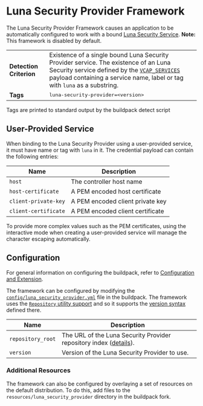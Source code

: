 # Luna Security Provider Framework
The Luna Security Provider Framework causes an application to be automatically configured to work with a bound [Luna Security Service][]. **Note:** This framework is disabled by default.

<table>
  <tr>
    <td><strong>Detection Criterion</strong></td>
    <td>Existence of a single bound Luna Security Provider service. The existence of an Luna Security service defined by the <a href="http://docs.cloudfoundry.org/devguide/deploy-apps/environment-variable.html#VCAP-SERVICES"><code>VCAP_SERVICES</code></a> payload containing a service name, label or tag with <code>luna</code> as a substring.
</td>
  </tr>
  <tr>
    <td><strong>Tags</strong></td>
    <td><tt>luna-security-provider=&lt;version&gt;</tt></td>
  </tr>
</table>
Tags are printed to standard output by the buildpack detect script

## User-Provided Service
When binding to the Luna Security Provider using a user-provided service, it must have name or tag with `luna` in it. The credential payload can contain the following entries:

| Name | Description
| ---- | -----------
| `host` | The controller host name
| `host-certificate` | A PEM encoded host certificate
| `client-private-key` | A PEM encoded client private key
| `client-certificate` | A PEM encoded client certificate

To provide more complex values such as the PEM certificates, using the interactive mode when creating a user-provided service will manage the character escaping automatically.

## Configuration
For general information on configuring the buildpack, refer to [Configuration and Extension][].

The framework can be configured by modifying the [`config/luna_security_provider.yml`][] file in the buildpack. The framework uses the [`Repository` utility support][repositories] and so it supports the [version syntax][] defined there.

| Name | Description
| ---- | -----------
| `repository_root` | The URL of the Luna Security Provider repository index ([details][repositories]).
| `version` | Version of the Luna Security Provider to use.

### Additional Resources
The framework can also be configured by overlaying a set of resources on the default distribution.  To do this, add files to the `resources/luna_security_provider` directory in the buildpack fork.

[`config/luna_security_provider.yml`]: ../config/luna_security_provider.yml
[Luna Security Service]: http://www.safenet-inc.com/data-encryption/hardware-security-modules-hsms/
[Configuration and Extension]: ../README.md#configuration-and-extension
[repositories]: extending-repositories.md
[version syntax]: extending-repositories.md#version-syntax-and-ordering
